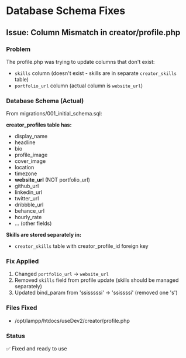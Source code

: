 # Database Schema Fixes

## Issue: Column Mismatch in creator/profile.php

### Problem
The profile.php was trying to update columns that don't exist:
- `skills` column (doesn't exist - skills are in separate `creator_skills` table)
- `portfolio_url` column (actual column is `website_url`)

### Database Schema (Actual)
From migrations/001_initial_schema.sql:

**creator_profiles table has:**
- display_name
- headline
- bio
- profile_image
- cover_image
- location
- timezone
- **website_url** (NOT portfolio_url)
- github_url
- linkedin_url
- twitter_url
- dribbble_url
- behance_url
- hourly_rate
- ... (other fields)

**Skills are stored separately in:**
- `creator_skills` table with creator_profile_id foreign key

### Fix Applied
1. Changed `portfolio_url` → `website_url`
2. Removed `skills` field from profile update (skills should be managed separately)
3. Updated bind_param from 'ssisssssi' → 'ssissssi' (removed one 's')

### Files Fixed
- /opt/lampp/htdocs/useDev2/creator/profile.php

### Status
✅ Fixed and ready to use
